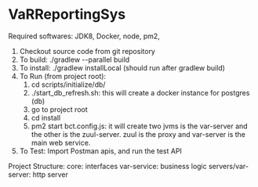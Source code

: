 # VaRReportingSys
Required softwares: JDK8, Docker, node, pm2, 
1. Checkout source code from git repository
2. To build: ./gradlew --parallel build
3. To install: ./gradlew installLocal (should run after gradlew build)
4. To Run (from project root):
	1. cd scripts/initialize/db/
	2. ./start_db_refresh.sh: this will create a docker instance for postgres (db)
	3. go to project root
	4. cd install
	5. pm2 start bct.config.js: it will create two jvms is the var-server and the other is the zuul-server. zuul is the proxy and var-server is the main web service. 
5. To Test: Import Postman apis, and run the test API

Project Structure:
core: interfaces
var-service: business logic
servers/var-server: http server
